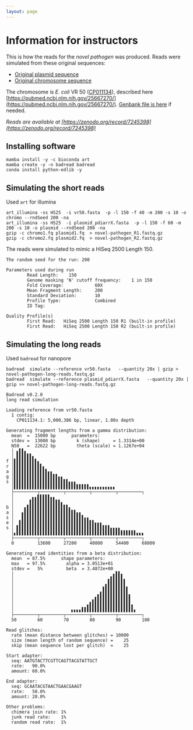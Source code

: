 ```yaml
---
layout: page
---
```


# Information for instructors

This is how the reads for the *novel pathogen* was produced. Reads were simulated from these original sequences:

* [Original plasmid sequence](/seq-analysis/plasmid_pdiarrX.fasta)
* [Original chromosome sequence](/seq-analysis/vr50.fasta)

The chromosome is *E. coli* VR 50 ([CP011134](https://www.ncbi.nlm.nih.gov/nuccore/CP011134.1)), described here [https://pubmed.ncbi.nlm.nih.gov/25667270/](https://pubmed.ncbi.nlm.nih.gov/25667270/). [Genbank file is here](/seq-analysis/vr50.gbk) if needed.


*Reads are available at [https://zenodo.org/record/7245398](https://zenodo.org/record/7245398)*

## Installing software 

```
mamba install -y -c bioconda art
mamba create -y -n badread badread
conda install python-edlib -y
```

## Simulating the short reads 
Used `art` for illumina

```
art_illumina -ss HS25  -i vr50.fasta  -p -l 150 -f 40 -m 200 -s 10 -o chromo --rndSeed 200 -na
art_illumina -ss HS25  -i plasmid_pdiarrX.fasta  -p -l 150 -f 60 -m 200 -s 10 -o plasmid --rndSeed 200 -na
gzip -c chromo1.fq plasmid1.fq  > novel-pathogen_R1.fastq.gz
gzip -c chromo2.fq plasmid2.fq  > novel-pathogen_R2.fastq.gz
```

The reads were simulated to mimic a HiSeq 2500 Length 150. 

```
The random seed for the run: 200

Parameters used during run
        Read Length:    150
        Genome masking 'N' cutoff frequency:    1 in 150
        Fold Coverage:            60X
        Mean Fragment Length:     200
        Standard Deviation:       10
        Profile Type:             Combined
        ID Tag:                   

Quality Profile(s)
        First Read:   HiSeq 2500 Length 150 R1 (built-in profile) 
        First Read:   HiSeq 2500 Length 150 R2 (built-in profile) 
```

## Simulating the long reads 

Used  `badread` for nanopore

```
badread  simulate --reference vr50.fasta   --quantity 20x | gzip > novel-pathogen-long-reads.fastq.gz
badread  simulate --reference plasmid_pdiarrX.fasta   --quantity 20x | gzip >> novel-pathogen-long-reads.fastq.gz
```

```
Badread v0.2.0
long read simulation

Loading reference from vr50.fasta
  1 contig:
    CP011134.1: 5,000,386 bp, linear, 1.00x depth

Generating fragment lengths from a gamma distribution:
  mean  =  15000 bp      parameters:
  stdev =  13000 bp        k (shape)     = 1.3314e+00
  N50   =  22622 bp        theta (scale) = 1.1267e+04
  │ ▖▌▌▖                                             
  │ ▌▌▌▌▌▌▖                                          
f │▌▌▌▌▌▌▌▌▌▖                                        
r │▌▌▌▌▌▌▌▌▌▌▌▖                                      
a │▌▌▌▌▌▌▌▌▌▌▌▌▌▖▖                                   
g │▌▌▌▌▌▌▌▌▌▌▌▌▌▌▌▌▌▖▖                               
s │▌▌▌▌▌▌▌▌▌▌▌▌▌▌▌▌▌▌▌▌▌▖▖▖                          
  │▌▌▌▌▌▌▌▌▌▌▌▌▌▌▌▌▌▌▌▌▌▌▌▌▌▌▌▌▌▖▖▖▖▖▖▖▖▖▖           
  ├─────────┬─────────┬─────────┬─────────┬─────────┐
  │       ▖▖▌▌▌▌▌▖▖                                  
  │      ▌▌▌▌▌▌▌▌▌▌▌▌▖                               
b │    ▖▌▌▌▌▌▌▌▌▌▌▌▌▌▌▌▌▖                            
a │   ▖▌▌▌▌▌▌▌▌▌▌▌▌▌▌▌▌▌▌▌▌▖▖                        
s │   ▌▌▌▌▌▌▌▌▌▌▌▌▌▌▌▌▌▌▌▌▌▌▌▌▖▖                     
e │  ▌▌▌▌▌▌▌▌▌▌▌▌▌▌▌▌▌▌▌▌▌▌▌▌▌▌▌▌▌▖▖▖                
s │ ▌▌▌▌▌▌▌▌▌▌▌▌▌▌▌▌▌▌▌▌▌▌▌▌▌▌▌▌▌▌▌▌▌▌▌▌▖▖▖▖         
  │▖▌▌▌▌▌▌▌▌▌▌▌▌▌▌▌▌▌▌▌▌▌▌▌▌▌▌▌▌▌▌▌▌▌▌▌▌▌▌▌▌▌▌▌▌▌▌▖▖▖
  ├─────────┬─────────┬─────────┬─────────┬─────────┐
  0         13600     27200     40800     54400     68000

Generating read identities from a beta distribution:
  mean  = 87.5%      shape parameters:
  max   = 97.5%        alpha = 3.0513e+01
  stdev =   5%         beta  = 3.4872e+00
  │                                      ▖▌▌▖        
  │                                    ▖▌▌▌▌▌▖       
  │                                   ▖▌▌▌▌▌▌▌       
  │                                  ▌▌▌▌▌▌▌▌▌▌      
  │                                ▖▌▌▌▌▌▌▌▌▌▌▌▖     
  │                              ▖▌▌▌▌▌▌▌▌▌▌▌▌▌▌     
  │                            ▖▌▌▌▌▌▌▌▌▌▌▌▌▌▌▌▌▖    
  │                      ▖▖▖▖▌▌▌▌▌▌▌▌▌▌▌▌▌▌▌▌▌▌▌▌▖   
  ├─────────┬─────────┬─────────┬─────────┬─────────┐
  50        60        70        80        90        100

Read glitches:
  rate (mean distance between glitches) = 10000
  size (mean length of random sequence) =    25
  skip (mean sequence lost per glitch)  =    25

Start adapter:
  seq: AATGTACTTCGTTCAGTTACGTATTGCT
  rate:   90.0%
  amount: 60.0%

End adapter:
  seq: GCAATACGTAACTGAACGAAGT
  rate:   50.0%
  amount: 20.0%

Other problems:
  chimera join rate: 1%
  junk read rate:    1%
  random read rate:  1%
```

